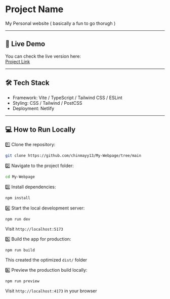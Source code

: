 # Project Name

My Personal website ( basically a fun to go thorugh )

---

## 🚀 Live Demo

You can check the live version here:  
[Project Link](https://683547125011e31684a4a9a9--extraordinary-lamington-a1bfaf.netlify.app/)

---

## 🛠️ Tech Stack

- Framework: Vite / TypeScript / Tailwind CSS / ESLint
- Styling: CSS / Tailwind / PostCSS 
- Deployment: Netlify

---

## 💻 How to Run Locally

1️⃣ Clone the repository:
```bash
git clone https://github.com/chinmayy13/My-Webpage/tree/main
```

2️⃣ Navigate to the project folder:
```bash
cd My-Webpage
```

3️⃣ Install dependencies:
```bash
npm install
```

4️⃣ Start the local development server:
```bash
npm run dev
```
Visit `http://localhost:5173`

5️⃣ Build the app for production:
```bash
npm run build
```
This created the optimized  `dist/` folder

6️⃣ Preview the production build locally:
```bash
npm run preview
```
Visit `http://localhost:4173` in your browser


